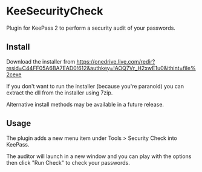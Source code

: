 # KeeSecurityCheck
Plugin for KeePass 2 to perform a security audit of your passwords.

## Install
Download the installer from https://onedrive.live.com/redir?resid=C44FF05A6BA7EAD0!612&authkey=!AOQ7Vr_H2xwE1u0&ithint=file%2cexe

If you don't want to run the installer (because you're paranoid) you can extract the dll from the installer using 7zip.

Alternative install methods may be available in a future release.

## Usage
The plugin adds a new menu item under Tools > Security Check into KeePass.

The auditor will launch in a new window and you can play with the options then click "Run Check" to check your passwords.
